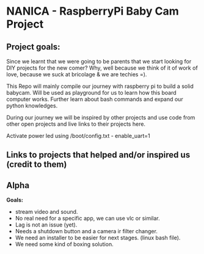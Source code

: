 # NANICA - RaspberryPi Baby Cam Project

## Project goals:
Since we learnt that we were going to be parents that we start looking for DIY projects for the new comer? Why, well because we think of it of work of love, because we suck at bricolage & we are techies =).

This Repo will mainly compile our journey with raspberry pi to build a solid babycam. Will be used as playground for us to learn how this board computer works. Further learn about bash commands and expand our python knowledges. 

During our journey we will be inspired by other projects and use code from other open projects and live links to their projects here.

Activate power led using /boot/config.txt - enable_uart=1

## Links to projects that helped and/or inspired us (credit to them)

## Alpha
**Goals:** 
- stream video and sound. 
- No real need for a specific app, we can use vlc or similar. 
- Lag is not an issue (yet).
- Needs a shutdown button and a camera ir filter changer.
- We need an installer to be easier for next stages. (linux bash file).
- We need some kind of boxing solution.
